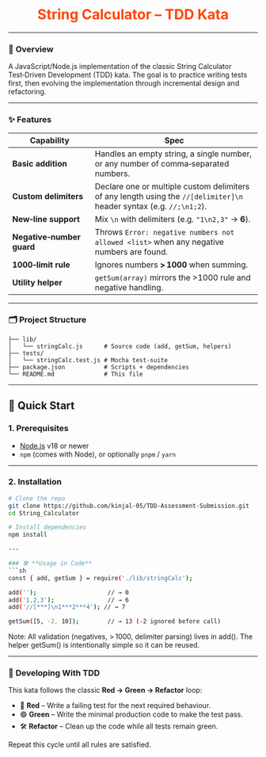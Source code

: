 <h1 align="center" style="color:#ff4500;">String Calculator – TDD Kata</h1>

---

### 📌 **Overview**
A JavaScript/Node.js implementation of the classic String Calculator Test‑Driven Development (TDD) kata. The goal is to practice writing tests first, then evolving the implementation through incremental design and refactoring.

---

### ✨ **Features**
| Capability               | Spec                                                                                                                                                                   |
|--------------------------|-------------------------------------------------------------------------------------------------------------------------------------------------------------------------|
| **Basic addition**       | Handles an empty string, a single number, or any number of comma‑separated numbers.                                                                                    |
| **Custom delimiters**    | Declare one or multiple custom delimiters of any length using the `//[delimiter]\n` header syntax (e.g. `//;\n1;2`).                                                   |
| **New‐line support**     | Mix `\n` with delimiters (e.g. `"1\n2,3"` → **6**).                                                                                                                    |
| **Negative‑number guard**| Throws `Error: negative numbers not allowed <list>` when any negative numbers are found.                                                                               |
| **1000‑limit rule**      | Ignores numbers **> 1000** when summing.                                                                                                                                |
| **Utility helper**       | `getSum(array)` mirrors the >1000 rule and negative handling.                                                                                                           |

---


### 🗂  **Project Structure**
```plaintext
├── lib/
│   └── stringCalc.js      # Source code (add, getSum, helpers)
├── tests/
│   └── stringCalc.test.js # Mocha test‑suite
├── package.json           # Scripts + dependencies
└── README.md              # This file
```

---

## 🚀 Quick Start

### 1. Prerequisites

- [Node.js](https://nodejs.org/) v18 or newer
- `npm` (comes with Node), or optionally `pnpm` / `yarn`

---

### 2. Installation

```bash
# Clone the repo
git clone https://github.com/kinjal-05/TDD-Assessment-Submission.git
cd String_Calculator

# Install dependencies
npm install

---

### 🛠 **Usage in Code**
```sh
const { add, getSum } = require('./lib/stringCalc');

add('');                    // → 0
add('1,2,3');               // → 6
add('//[***]\n1***2***4'); // → 7

getSum([5, -2, 10]);        // → 13 (‑2 ignored before call)
```
Note: All validation (negatives, > 1000, delimiter parsing) lives in add(). The helper getSum() is intentionally simple so it can be reused.

---

### 🧪 **Developing With TDD**

This kata follows the classic **Red → Green → Refactor** loop:

- 🔴 **Red** – Write a failing test for the next required behaviour.
- 🟢 **Green** – Write the minimal production code to make the test pass.
- 🛠️ **Refactor** – Clean up the code while all tests remain green.

Repeat this cycle until all rules are satisfied.






